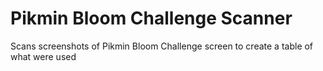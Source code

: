# Pikmin Bloom Challenge Scanner
Scans screenshots of Pikmin Bloom Challenge screen to create a table of what were used
